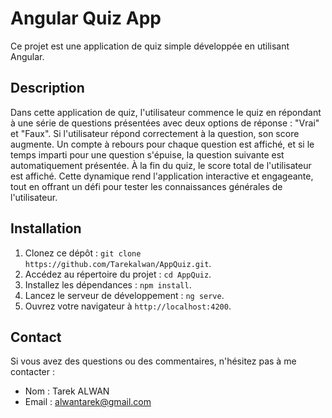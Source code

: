 # Angular Quiz App

Ce projet est une application de quiz simple développée en utilisant Angular.

## Description

Dans cette application de quiz, l'utilisateur commence le quiz en répondant à une série de questions présentées avec deux options de réponse : "Vrai" et "Faux". Si l'utilisateur répond correctement à la question, son score augmente. Un compte à rebours pour chaque question est affiché, et si le temps imparti pour une question s'épuise, la question suivante est automatiquement présentée. À la fin du quiz, le score total de l'utilisateur est affiché. Cette dynamique rend l'application interactive et engageante, tout en offrant un défi pour tester les connaissances générales de l'utilisateur.

## Installation

1. Clonez ce dépôt : `git clone https://github.com/Tarekalwan/AppQuiz.git`.
2. Accédez au répertoire du projet : `cd AppQuiz`.
3. Installez les dépendances : `npm install`.
4. Lancez le serveur de développement : `ng serve`.
5. Ouvrez votre navigateur à `http://localhost:4200`.

## Contact

Si vous avez des questions ou des commentaires, n'hésitez pas à me contacter :

- Nom : Tarek ALWAN
- Email : alwantarek@gmail.com
